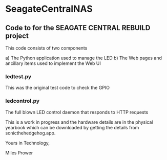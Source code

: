 # SeagateCentralNAS
## Code to for the SEAGATE CENTRAL REBUILD project

This code consists of two components

a) The Python application used to manage the LED
b) The Web pages and ancillary items used to implement the Web UI

### ledtest.py
This was the original test code to check the GPIO

### ledcontrol.py
The full blown LED control daemon that responds to HTTP requests


This is a work in progress and the hardware details are in the physical yearbook
which can be downloaded by getting the details from sonicthehedgehog.app.

Yours in Technology,

Miles Prower
